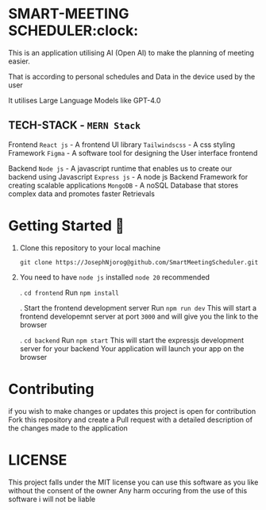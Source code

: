 # SMART-MEETING SCHEDULER:clock:

This is an application utilising AI (Open AI) to make the planning of meeting easier.

That is according to personal schedules and Data in the device used by the user

It utilises Large Language Models like GPT-4.0


## TECH-STACK - `MERN Stack`

Frontend
    `React js` - A frontend UI library
    `Tailwindscss` -  A css styling Framework
    `Figma` - A software tool for designing the User interface frontend

Backend
    `Node js` - A javascript runtime that enables us to create our backend using Javascript
    `Express js` - A node js Backend Framework for creating scalable applications
    `MongoDB` - A noSQL Database that stores complex data and promotes faster Retrievals



# Getting Started :hammer:

1. Clone this repository to your local machine 

    `git clone https://JosephNjorog@github.com/SmartMeetingScheduler.git`

2. You need to have `node js` installed `node 20` recommended

    . `cd frontend` 
        Run `npm install`

    . Start the frontend development server
        Run `npm run dev`
        This will start a frontend developemnt server at port `3000` and will give you the link to the browser

    . `cd backend`
        Run `npm start`
        This will start the expressjs development server for your backend
        Your application will launch your app on the browser

# Contributing
if you wish to make changes or updates this project is open for contribution
Fork this repository and create a Pull request with a detailed description of the changes made to the application

# LICENSE
This project falls under the MIT license you can use this software as you like without the consent of the owner
Any harm occuring from the use of this software i will not be liable

